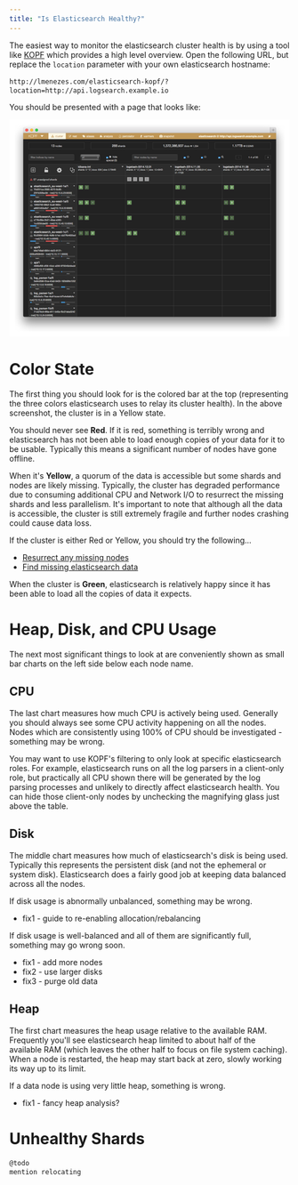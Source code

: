 ```yaml
---
title: "Is Elasticsearch Healthy?"
---
```


The easiest way to monitor the elasticsearch cluster health is by using a tool like [KOPF][1] which provides a high
level overview. Open the following URL, but replace the `location` parameter with your own elasticsearch hostname:

    http://lmenezes.com/elasticsearch-kopf/?location=http://api.logsearch.example.io

You should be presented with a page that looks like:

![kopf Example](./checking-elasticsearchs-health-kopf.png)


# Color State

The first thing you should look for is the colored bar at the top (representing the three colors elasticsearch uses
to relay its cluster health). In the above screenshot, the cluster is in a Yellow state.

You should never see **Red**. If it is red, something is terribly wrong and elasticsearch has not been able to load
enough copies of your data for it to be usable. Typically this means a significant number of nodes have gone offline.

When it's **Yellow**, a quorum of the data is accessible but some shards and nodes are likely missing. Typically, the
cluster has degraded performance due to consuming additional CPU and Network I/O to resurrect the missing shards and
less parallelism. It's important to note that although all the data is accessible, the cluster is still extremely
fragile and further nodes crashing could cause data loss.

If the cluster is either Red or Yellow, you should try the following...

 * [Resurrect any missing nodes](/bosh/using-bosh-cck.md)
 * [Find missing elasticsearch data](./what-data-is-elasticsearch-missing.md)

When the cluster is **Green**, elasticsearch is relatively happy since it has been able to load all the copies of data
it expects.


# Heap, Disk, and CPU Usage

The next most significant things to look at are conveniently shown as small bar charts on the left side below each node
name.


## CPU

The last chart measures how much CPU is actively being used. Generally you should always see some CPU activity happening
on all the nodes. Nodes which are consistently using 100% of CPU should be investigated - something may be wrong.

You may want to use KOPF's filtering to only look at specific elasticsearch roles. For example, elasticsearch runs on
all the log parsers in a client-only role, but practically all CPU shown there will be generated by the log parsing
processes and unlikely to directly affect elasticsearch health. You can hide those client-only nodes by unchecking the
magnifying glass just above the table.


## Disk

The middle chart measures how much of elasticsearch's disk is being used. Typically this represents the persistent disk
(and not the ephemeral or system disk). Elasticsearch does a fairly good job at keeping data balanced across all the
nodes.

If disk usage is abnormally unbalanced, something may be wrong.

 * fix1 - guide to re-enabling allocation/rebalancing

If disk usage is well-balanced and all of them are significantly full, something may go wrong soon.

 * fix1 - add more nodes
 * fix2 - use larger disks
 * fix3 - purge old data


## Heap

The first chart measures the heap usage relative to the available RAM. Frequently you'll see elasticsearch heap limited
to about half of the available RAM (which leaves the other half to focus on file system caching). When a node is
restarted, the heap may start back at zero, slowly working its way up to its limit.

If a data node is using very little heap, something is wrong.

 * fix1 - fancy heap analysis?


# Unhealthy Shards

    @todo
    mention relocating


 [1]: https://github.com/lmenezes/elasticsearch-kopf
 [2]: lmenezes.com/elasticsearch-kopf/
